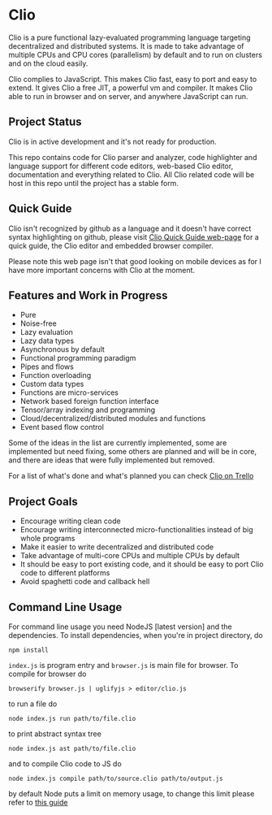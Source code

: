# Clio

Clio is a pure functional lazy-evaluated programming language targeting decentralized and distributed systems. It is made to take advantage of multiple CPUs and CPU cores (parallelism) by default and to run on clusters and on the cloud easily.

Clio complies to JavaScript. This makes Clio fast, easy to port and easy to extend. It gives Clio a free JIT, a powerful vm and compiler. It makes Clio able to run in browser and on server, and anywhere JavaScript can run.

## Project Status

Clio is in active development and it's not ready for production.

This repo contains code for Clio parser and analyzer, code highlighter and language support for different code editors, web-based Clio editor, documentation and everything related to Clio. All Clio related code will be host in this repo until the project has a stable form.

## Quick Guide

Clio isn't recognized by github as a language and it doesn't have correct syntax highlighting on github, please visit [Clio Quick Guide web-page](https://pouya-eghbali.github.io/clio/quick.html) for a quick guide, the Clio editor and embedded browser compiler.

Please note this web page isn't that good looking on mobile devices as for I have more important concerns with Clio at the moment.

## Features and Work in Progress

- Pure
- Noise-free
- Lazy evaluation
- Lazy data types
- Asynchronous by default
- Functional programming paradigm
- Pipes and flows
- Function overloading
- Custom data types
- Functions are micro-services
- Network based foreign function interface
- Tensor/array indexing and programming
- Cloud/decentralized/distributed modules and functions
- Event based flow control

Some of the ideas in the list are currently implemented, some are implemented but need fixing, some others are planned and will be in core, and there are ideas that were fully implemented but removed.

For a list of what's done and what's planned you can check [Clio on Trello](https://trello.com/b/WpwsB69B/clio)

## Project Goals

- Encourage writing clean code
- Encourage writing interconnected micro-functionalities instead of big whole programs
- Make it easier to write decentralized and distributed code
- Take advantage of multi-core CPUs and multiple CPUs by default
- It should be easy to port existing code, and it should be easy to port Clio code to different platforms
- Avoid spaghetti code and callback hell


## Command Line Usage

For command line usage you need NodeJS [latest version] and the dependencies. To install dependencies, when you're in project directory, do

	npm install

`index.js` is program entry and `browser.js` is main file for browser. To compile for browser do

	browserify browser.js | uglifyjs > editor/clio.js

to run a file do

	node index.js run path/to/file.clio

to print abstract syntax tree

	node index.js ast path/to/file.clio

and to compile Clio code to JS do

	node index.js compile path/to/source.clio path/to/output.js

by default Node puts a limit on memory usage, to change this limit please refer to [this guide](https://gist.github.com/motss/f55b92ccab0d434fa6e6cfd07423014b)
